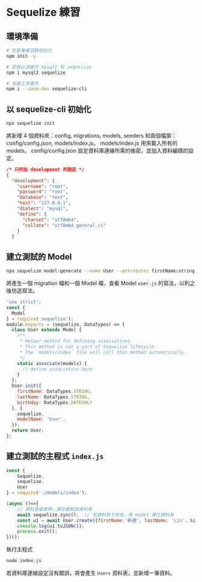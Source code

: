 # Sequelize 練習

## 環境準備

``` bash
# 在新專案目錄初始化
npm init -y

# 安裝必須套件 mysql2 和 sequelize
npm i mysql2 sequelize

# 安裝工具套件
npm i --save-dev sequelize-cli
```

## 以 sequelize-cli 初始化

``` bash
npx sequelize init
```

將新增 4 個資料夾：config, migrations, models, seeders 和兩個檔案：config/config.json, models/index.js。
models/index.js 用來載入所有的 models。
config/config.json 設定資料庫連線所需的帳密，並加入資料編碼的設定。

``` json
/* 只列出 development 的設定 */
{
  "development": {
    "username": "root",
    "password": "root",
    "database": "test",
    "host": "127.0.0.1",
    "dialect": "mysql",
    "define": {
      "charset": "utf8mb4",
      "collate": "utf8mb4_general_ci" 
    }
  }
```

## 建立測試的 Model

``` bash
npx sequelize model:generate --name User --attributes firstName:string,lastName:string,birthday:dateOnly
```

將產生一個 migration 檔和一個 Model 檔，查看 Model ```user.js``` 的寫法，以利之後仿造寫法。

``` js
'use strict';
const {
  Model
} = require('sequelize');
module.exports = (sequelize, DataTypes) => {
  class User extends Model {
    /**
     * Helper method for defining associations.
     * This method is not a part of Sequelize lifecycle.
     * The `models/index` file will call this method automatically.
     */
    static associate(models) {
      // define association here
    }
  };
  User.init({
    firstName: DataTypes.STRING,
    lastName: DataTypes.STRING,
    birthday: DataTypes.DATEONLY
  }, {
    sequelize,
    modelName: 'User',
  });
  return User;
};
```

## 建立測試的主程式 ```index.js```

``` js
const {
    Sequelize,
    sequelize,
    User
} = require('./models/index');

(async ()=>{
    // 資料表變更時，請手動刪除資料表
    await sequelize.sync();  // 若資料表不存在，依 model 建立資料表
    const u1 = await User.create({firstName:'新德', lastName: 'Lin', birthday: '1999-12-12'});
    console.log(u1.toJSON());
    process.exit();
})();
```

執行主程式

``` bash
node index.js
```

若資料庫連線設定沒有錯誤，將會產生 ```Users``` 資料表，並新增一筆資料。
